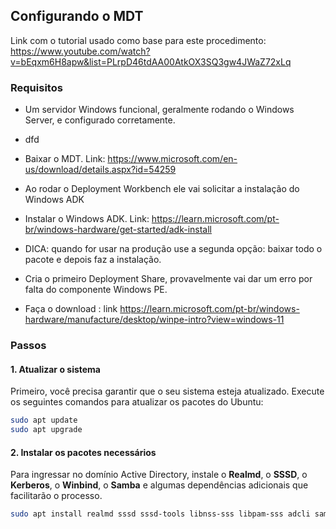 ## Configurando o MDT

Link com o tutorial usado como base para este procedimento: https://www.youtube.com/watch?v=bEqxm6H8apw&list=PLrpD46tdAA00AtkOX3SQ3gw4JWaZ72xLq

### Requisitos
- Um servidor Windows funcional, geralmente rodando o Windows Server, e configurado corretamente.
- dfd
- Baixar o MDT. Link: https://www.microsoft.com/en-us/download/details.aspx?id=54259
- Ao rodar o Deployment Workbench ele vai solicitar a instalação do Windows ADK
- Instalar o Windows ADK. Link: https://learn.microsoft.com/pt-br/windows-hardware/get-started/adk-install
- DICA: quando for usar na produção use a segunda opção: baixar todo o pacote e depois faz a instalação.

- Cria o primeiro Deployment Share, provavelmente vai dar um erro por falta do componente Windows PE.
- Faça o download : link https://learn.microsoft.com/pt-br/windows-hardware/manufacture/desktop/winpe-intro?view=windows-11

### Passos

#### 1. Atualizar o sistema
Primeiro, você precisa garantir que o seu sistema esteja atualizado. Execute os seguintes comandos para atualizar os pacotes do Ubuntu:

```bash
sudo apt update
sudo apt upgrade
```

#### 2. Instalar os pacotes necessários
Para ingressar no domínio Active Directory, instale o **Realmd**, o **SSSD**, o **Kerberos**, o **Winbind**, o **Samba** e algumas dependências adicionais que facilitarão o processo.

```bash
sudo apt install realmd sssd sssd-tools libnss-sss libpam-sss adcli samba-common-bin krb5-user chrony
```
